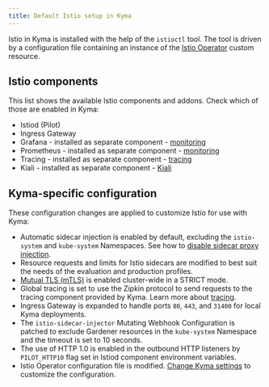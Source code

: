 ```yaml
---
title: Default Istio setup in Kyma
---
```


Istio in Kyma is installed with the help of the `istioctl` tool. The tool is driven by a configuration file containing an instance of the [Istio Operator](https://istio.io/docs/reference/config/istio.operator.v1alpha1/) custom resource.

## Istio components

This list shows the available Istio components and addons. Check which of those are enabled in Kyma:
- Istiod (Pilot)
- Ingress Gateway
- Grafana - installed as separate component - [monitoring](../../../05-technical-reference/00-architecture/obsv-01-architecture-monitoring.md)
- Prometheus - installed as separate component - [monitoring](../../../05-technical-reference/00-architecture/obsv-01-architecture-monitoring.md)
- Tracing - installed as separate component - [tracing](../../../05-technical-reference/00-architecture/obsv-03-architecture-tracing.md)
- Kiali - installed as separate component - [Kiali](../../../05-technical-reference/00-architecture/obsv-04-architecture-kiali.md)

## Kyma-specific configuration

These configuration changes are applied to customize Istio for use with Kyma:

- Automatic sidecar injection is enabled by default, excluding the `istio-system` and `kube-system` Namespaces. See how to [disable sidecar proxy injection](../../../04-operation-guides/operations/smsh-01-istio-disable-sidecar-injection.md).
- Resource requests and limits for Istio sidecars are modified to best suit the needs of the evaluation and production profiles.
- [Mutual TLS (mTLS)](https://istio.io/docs/concepts/security/#mutual-tls-authentication) is enabled cluster-wide in a STRICT mode.
- Global tracing is set to use the Zipkin protocol to send requests to the tracing component provided by Kyma. Learn more about [tracing](../../../05-technical-reference/00-architecture/obsv-03-architecture-tracing.md).
- Ingress Gateway is expanded to handle ports `80`, `443`, and `31400` for local Kyma deployments.
- The `istio-sidecar-injector` Mutating Webhook Configuration is patched to exclude Gardener resources in the `kube-system` Namespace and the timeout is set to 10 seconds.
- The use of HTTP 1.0 is enabled in the outbound HTTP listeners by `PILOT_HTTP10` flag set in Istiod component environment variables.
- Istio Operator configuration file is modified. [Change Kyma settings](../../../04-operation-guides/operations/03-change-kyma-config-values.md) to customize the configuration.
